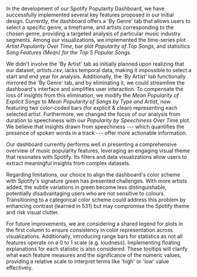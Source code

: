 In the development of our Spotify Popularity Dashboard, we have successfully implemented several key features proposed in our initial design. Currently, the dashboard offers a 'By Genre' tab that allows users to select a specific genre, a timeframe, and artists corresponding to the chosen genre, providing a targeted analysis of particular music industry segments. Among our visualizations, we implemented the time-series plot *Artist Popularity Over Time*, bar plot *Popularity of Top Songs*, and statisitics *Song Features (Mean) for the Top 5 Popular Songs*.

We didn't involve the 'By Artist' tab as initially planned upon realizing that our dataset, *artists.csv*, lacks temporal data, making it impossible to select a start and end year for analysis. Additionally, the 'By Artist' tab functionally mirrored the 'By Genre' tab, and by eliminating it, we could streamline the dashboard's interface and simplifies user interaction. To compensate the loss of insights from this elimination, we modify the *Mean Popularity of Explicit Songs* to *Mean Popularity of Songs by Type and Artist*, now featuring two color-coded bars (for explicit & clean) representing each selected artist. Furthermore, we changed the focus of our analysis from duration to speechiness with our *Popularity by Speechiness Over Time* plot. We believe that insights drawn from speechiness --- which quantifies the presence of spoken words in a track --- offer more actionable information.

Our dashboard currently performs well in presenting a comprehensive overview of music popularity features, leveraging an engaging visual theme that resonates with Spotify. Its filters and data visualizations allow users to extract meaningful insights from complex datasets.

Regarding limitations, our choice to align the dashboard's color scheme with Spotify's signature green has presented challenges. With more artists added, the subtle variations in green become less distinguishable, potentially disadvantaging users who are not sensitive to colours. Transitioning to a categorical color scheme could address this problem by enhancing contrast (learned in 531) but may compromise the Spotify theme and risk visual clutter.

For future improvements, we are considering a shared legend for plots in the first column to ensure consistency in color representation across visualizations. Additionally, introducing range bars for statistics as not all features operate on a 0 to 1 scale (e.g. loudness). Implementing floating explanations for each statistic is also considered. These tooltips will clarify what each feature measures and the significance of the numeric values, providing a relative scale to interpret terms like 'high' or 'low' value effectively.
